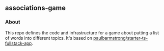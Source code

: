 ## associations-game

### About

This repo defines the code and infrastructure for a game about putting a list of words into different topics. It's based on [paulbarmstrong/starter-ts-fullstack-app](https://github.com/paulbarmstrong/starter-ts-fullstack-app).
